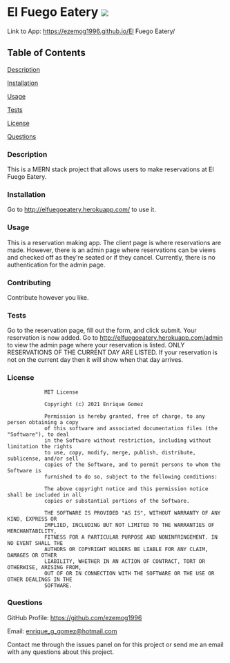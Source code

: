 # El Fuego Eatery ![](https://img.shields.io/badge/license-MIT-green)

Link to App: https://ezemog1996.github.io/El Fuego Eatery/

## Table of Contents

[Description](https://github.com/ezemog1996/El-Fuego-Eatery#description)

[Installation](https://github.com/ezemog1996/El-Fuego-Eatery#installation)

[Usage](https://github.com/ezemog1996/El-Fuego-Eatery#usage)

[Tests](https://github.com/ezemog1996/El-Fuego-Eatery#tests)

[License](https://github.com/ezemog1996/El-Fuego-Eatery#license)

[Questions](https://github.com/ezemog1996/El-Fuego-Eatery#questions)

### Description

This is a MERN stack project that allows users to make reservations at El Fuego Eatery.

### Installation

Go to http://elfuegoeatery.herokuapp.com/ to use it.

### Usage

This is a reservation making app. The client page is where reservations are made. However, there is an admin page where reservations can be views and checked off as they're seated or if they cancel. Currently, there is no authentication for the admin page.

### Contributing

Contribute however you like.

### Tests

Go to the reservation page, fill out the form, and click submit. Your reservation is now added. Go to http://elfuegoeatery.herokuapp.com/admin to view the admin page where your reservation is listed. ONLY RESERVATIONS OF THE CURRENT DAY ARE LISTED. If your reservation is not on the current day then it will show when that day arrives.

### License


                MIT License

                Copyright (c) 2021 Enrique Gomez
                
                Permission is hereby granted, free of charge, to any person obtaining a copy
                of this software and associated documentation files (the "Software"), to deal
                in the Software without restriction, including without limitation the rights
                to use, copy, modify, merge, publish, distribute, sublicense, and/or sell
                copies of the Software, and to permit persons to whom the Software is
                furnished to do so, subject to the following conditions:
                
                The above copyright notice and this permission notice shall be included in all
                copies or substantial portions of the Software.
                
                THE SOFTWARE IS PROVIDED "AS IS", WITHOUT WARRANTY OF ANY KIND, EXPRESS OR
                IMPLIED, INCLUDING BUT NOT LIMITED TO THE WARRANTIES OF MERCHANTABILITY,
                FITNESS FOR A PARTICULAR PURPOSE AND NONINFRINGEMENT. IN NO EVENT SHALL THE
                AUTHORS OR COPYRIGHT HOLDERS BE LIABLE FOR ANY CLAIM, DAMAGES OR OTHER
                LIABILITY, WHETHER IN AN ACTION OF CONTRACT, TORT OR OTHERWISE, ARISING FROM,
                OUT OF OR IN CONNECTION WITH THE SOFTWARE OR THE USE OR OTHER DEALINGS IN THE
                SOFTWARE.

### Questions

GitHub Profile: https://github.com/ezemog1996

Email: enrique_g_gomez@hotmail.com 

Contact me through the issues panel on for this project or send me an email with any questions about this project.
